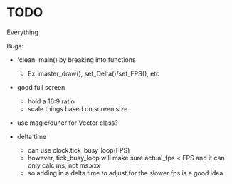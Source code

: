 # TODO
Everything

Bugs:

- 'clean' main() by breaking into functions
    - Ex: master_draw(), set_Delta()/set_FPS(), etc

- good full screen
    - hold a 16:9 ratio
    - scale things based on screen size

- use magic/duner for Vector class?

- delta time 
    - can use clock.tick_busy_loop(FPS)
    - however, tick_busy_loop will make sure actual_fps < FPS and it can only calc ms, not ms.xxx
    - so adding in a delta time to adjust for the slower fps is a good idea
